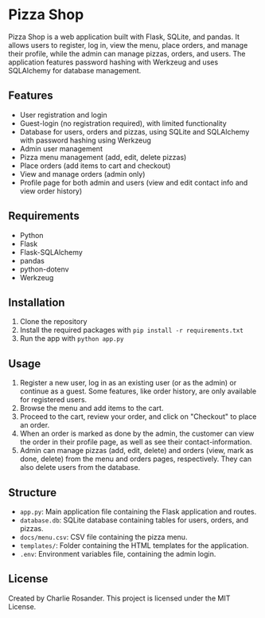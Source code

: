 # Pizza Shop

Pizza Shop is a web application built with Flask, SQLite, and pandas. It allows users to register, log in, view the menu, place orders, and manage their profile, while the admin can manage pizzas, orders, and users. The application features password hashing with Werkzeug and uses SQLAlchemy for database management.

## Features

- User registration and login
- Guest-login (no registration required), with limited functionality
- Database for users, orders and pizzas, using SQLite and SQLAlchemy with password hashing using Werkzeug
- Admin user management
- Pizza menu management (add, edit, delete pizzas)
- Place orders (add items to cart and checkout)
- View and manage orders (admin only)
- Profile page for both admin and users (view and edit contact info and view order history)

## Requirements

- Python
- Flask
- Flask-SQLAlchemy
- pandas
- python-dotenv
- Werkzeug

## Installation

1. Clone the repository
2. Install the required packages with `pip install -r requirements.txt`
3. Run the app with `python app.py`

## Usage

1. Register a new user, log in as an existing user (or as the admin) or continue as a guest. Some features, like order history, are only available for registered users.
2. Browse the menu and add items to the cart.
3. Proceed to the cart, review your order, and click on "Checkout" to place an order.
4. When an order is marked as done by the admin, the customer can view the order in their profile page, as well as see their contact-information.
5. Admin can manage pizzas (add, edit, delete) and orders (view, mark as done, delete) from the menu and orders pages, respectively. They can also delete users from the database.

## Structure

- `app.py`: Main application file containing the Flask application and routes.
- `database.db`: SQLite database containing tables for users, orders, and pizzas.
- `docs/menu.csv`: CSV file containing the pizza menu.
- `templates/`: Folder containing the HTML templates for the application.
- `.env`: Environment variables file, containing the admin login.

## License

Created by Charlie Rosander. This project is licensed under the MIT License.
